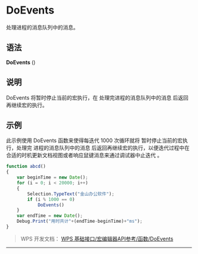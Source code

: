 # DoEvents

处理进程的消息队列中的消息。

## 语法

**DoEvents** ()

## 说明

DoEvents 将暂时停止当前的宏执行，在 处理完进程的消息队列中的消息 后返回再继续宏的执行。

## 示例

此示例使用 DoEvents 函数来使得每迭代 1000 次循环就将 暂时停止当前的宏执行，处理完 进程的消息队列中的消息 后返回再继续宏的执行，以便迭代过程中在合适的时机更新文档视图或者响应鼠键消息来通过调试器中止迭代 。

``` JavaScript
function abcd()
{
    var beginTime = new Date();
    for (i = 0; i < 20000; i++) 
    {
        Selection.TypeText("金山办公软件");
        if (i % 1000 == 0)
            DoEvents()
    }
    var endTime = new Date();
    Debug.Print("用时共计"+(endTime-beginTime)+"ms");   
}
```

> WPS 开发文档： [WPS 基础接口/宏编辑器API参考/函数/DoEvents](https://qn.cache.wpscdn.cn/encs/doc/office_v19/topics/WPS%20%E5%9F%BA%E7%A1%80%E6%8E%A5%E5%8F%A3/%E5%AE%8F%E7%BC%96%E8%BE%91%E5%99%A8API%E5%8F%82%E8%80%83/%E5%87%BD%E6%95%B0/DoEvents.html)

------------------------------------------------------------------------
